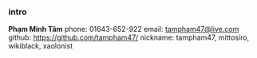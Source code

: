 
### intro
**Phạm Minh Tâm**
phone: 01643-652-922
email: tampham47@live.com
github: https://github.com/tampham47/
nickname: tampham47, mittosiro, wikiblack, xaolonist

